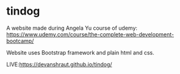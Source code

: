 # tindog

A website made during Angela Yu course of udemy: https://www.udemy.com/course/the-complete-web-development-bootcamp/

Website uses Bootstrap framework and plain html and css.

LIVE:https://devanshraut.github.io/tindog/
